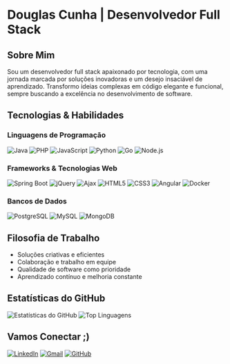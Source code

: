 # Douglas Cunha | Desenvolvedor Full Stack
## Sobre Mim
Sou um desenvolvedor full stack apaixonado por tecnologia, com uma jornada marcada por soluções inovadoras e um desejo insaciável de aprendizado. Transformo ideias complexas em código elegante e funcional, sempre buscando a excelência no desenvolvimento de software.

## Tecnologias & Habilidades

### Linguagens de Programação
![Java](https://img.shields.io/badge/java-%23ED8B00.svg?style=for-the-badge&logo=openjdk&logoColor=white)
![PHP](https://img.shields.io/badge/PHP-777BB4?style=for-the-badge&logo=php&logoColor=white)
![JavaScript](https://img.shields.io/badge/JavaScript-F7DF1E?style=for-the-badge&logo=javascript&logoColor=black)
![Python](https://img.shields.io/badge/Python-14354C?style=for-the-badge&logo=python&logoColor=white)
![Go](https://img.shields.io/badge/Go-00ADD8?style=for-the-badge&logo=go&logoColor=white)
![Node.js](https://img.shields.io/badge/Node.js-43853D?style=for-the-badge&logo=node.js&logoColor=white)

### Frameworks & Tecnologias Web
![Spring Boot](https://img.shields.io/badge/Spring_Boot-F2F4F9?style=for-the-badge&logo=spring-boot)
![jQuery](https://img.shields.io/badge/jQuery-0769AD?style=for-the-badge&logo=jquery&logoColor=white)
![Ajax](https://img.shields.io/badge/Ajax-1F6B75?style=for-the-badge&logo=ajax&logoColor=white)
![HTML5](https://img.shields.io/badge/HTML5-E34F26?style=for-the-badge&logo=html5&logoColor=white)
![CSS3](https://img.shields.io/badge/CSS3-1572B6?style=for-the-badge&logo=css3&logoColor=white)
![Angular](https://img.shields.io/badge/angular-%23DD0031.svg?style=for-the-badge&logo=angular&logoColor=white)
![Docker](https://img.shields.io/badge/docker-%230db7ed.svg?style=for-the-badge&logo=docker&logoColor=white)

### Bancos de Dados
![PostgreSQL](https://img.shields.io/badge/PostgreSQL-316192?style=for-the-badge&logo=postgresql&logoColor=white)
![MySQL](https://img.shields.io/badge/MySQL-00000F?style=for-the-badge&logo=mysql&logoColor=white)
![MongoDB](https://img.shields.io/badge/MongoDB-4EA94B?style=for-the-badge&logo=mongodb&logoColor=white)

## Filosofia de Trabalho
- Soluções criativas e eficientes
- Colaboração e trabalho em equipe
- Qualidade de software como prioridade
- Aprendizado contínuo e melhoria constante

## Estatísticas do GitHub
![Estatísticas do GitHub](https://github-readme-stats.vercel.app/api?username=douglascunha1&show_icons=true&theme=radical)
![Top Linguagens](https://github-readme-stats.vercel.app/api/top-langs/?username=douglascunha1&layout=compact&theme=radical)

## Vamos Conectar ;)
[![LinkedIn](https://img.shields.io/badge/LinkedIn-0077B5?style=for-the-badge&logo=linkedin&logoColor=white)](https://www.linkedin.com/in/dougcunha/)
[![Gmail](https://img.shields.io/badge/Gmail-D14836?style=for-the-badge&logo=gmail&logoColor=white)](mailto:contact.dougcunha@gmail.com)
[![GitHub](https://img.shields.io/badge/GitHub-100000?style=for-the-badge&logo=github&logoColor=white)](https://github.com/douglascunha1)
